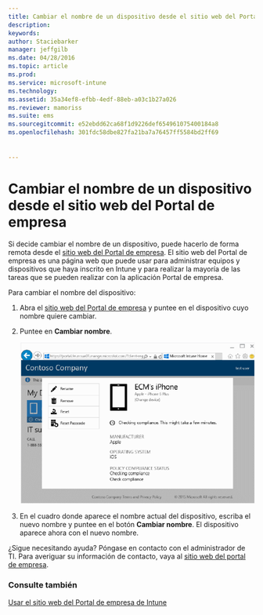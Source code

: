 ```yaml
---
title: Cambiar el nombre de un dispositivo desde el sitio web del Portal de empresa | Microsoft Intune
description: 
keywords: 
author: Staciebarker
manager: jeffgilb
ms.date: 04/28/2016
ms.topic: article
ms.prod: 
ms.service: microsoft-intune
ms.technology: 
ms.assetid: 35a34ef8-efbb-4edf-88eb-a03c1b27a026
ms.reviewer: mamoriss
ms.suite: ems
ms.sourcegitcommit: e52ebdd62ca68f1d9226def654961075400184a8
ms.openlocfilehash: 301fdc58dbe827fa21ba7a76457ff5584bd2ff69


---
```



# Cambiar el nombre de un dispositivo desde el sitio web del Portal de empresa

Si decide cambiar el nombre de un dispositivo, puede hacerlo de forma remota desde el [sitio web del Portal de empresa](http://portal.manage.microsoft.com). El sitio web del Portal de empresa es una página web que puede usar para administrar equipos y dispositivos que haya inscrito en Intune y para realizar la mayoría de las tareas que se pueden realizar con la aplicación Portal de empresa.

Para cambiar el nombre del dispositivo:

1.  Abra el [sitio web del Portal de empresa](http://portal.manage.microsoft.com) y puntee en el dispositivo cuyo nombre quiere cambiar.

2.  Puntee en **Cambiar nombre**.

    ![cambiar nombre-dispositivo](./media/iwp-1-tap-reset-passcode.png)

3.  En el cuadro donde aparece el nombre actual del dispositivo, escriba el nuevo nombre y puntee en el botón **Cambiar nombre**. El dispositivo aparece ahora con el nuevo nombre.

¿Sigue necesitando ayuda? Póngase en contacto con el administrador de TI. Para averiguar su información de contacto, vaya al [sitio web del portal de empresa](http://portal.manage.microsoft.com).

### Consulte también
[Usar el sitio web del Portal de empresa de Intune](using-the-intune-company-portal-website.md)


<!--HONumber=Jun16_HO4-->


